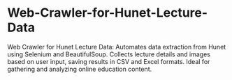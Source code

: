 # Web-Crawler-for-Hunet-Lecture-Data
Web Crawler for Hunet Lecture Data: Automates data extraction from Hunet using Selenium and BeautifulSoup. Collects lecture details and images based on user input, saving results in CSV and Excel formats. Ideal for gathering and analyzing online education content.
